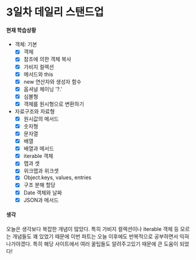 # 3일차 데일리 스탠드업

#### 현재 학습상황

- 객체: 기본
  - [x] 객체
  - [x] 참조에 의한 객체 복사
  - [x] 가비지 컬렉션
  - [x] 메서드와 this
  - [x] new 연산자와 생성자 함수
  - [x] 옵셔널 체이닝 '?.'
  - [x] 심볼형
  - [x] 객체를 원시형으로 변환하기
- 자료구조와 자료형
  - [x] 원시값의 메서드
  - [x] 숫자형
  - [x] 문자열
  - [x] 배열
  - [x] 배열과 메서드
  - [x] iterable 객체
  - [x] 맵과 셋
  - [x] 위크맵과 위크셋
  - [x] Object.keys, values, entries
  - [x] 구조 분해 할당
  - [x] Date 객체와 날짜
  - [x] JSON과 메서드

#### 생각

오늘은 생각보다 복잡한 개념이 많았다. 특히 가비지 컬렉션이나 iterable 객체 등 모르는 개념들도 꽤 있었기 때문에 이번 파트는 오늘 이후에도 반복적으로 공부하면서 익혀나가야겠다. 특히 해당 사이트에서 여러 꿀팁들도 알려주고있기 때문에 큰 도움이 되었다!

